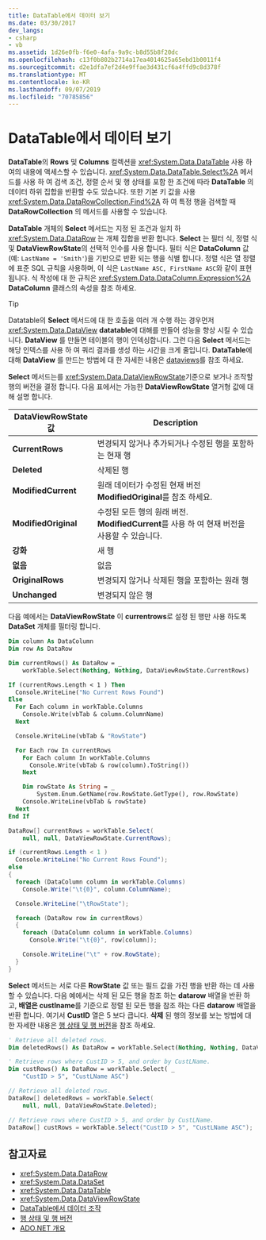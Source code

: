 ```yaml
---
title: DataTable에서 데이터 보기
ms.date: 03/30/2017
dev_langs:
- csharp
- vb
ms.assetid: 1d26e0fb-f6e0-4afa-9a9c-b8d55b8f20dc
ms.openlocfilehash: c13f0b802b2714a17ea4014625a65ebd1b0011f4
ms.sourcegitcommit: d2e1dfa7ef2d4e9ffae3d431cf6a4ffd9c8d378f
ms.translationtype: MT
ms.contentlocale: ko-KR
ms.lasthandoff: 09/07/2019
ms.locfileid: "70785856"
---
```

# <a name="viewing-data-in-a-datatable"></a>DataTable에서 데이터 보기

**DataTable**의 **Rows** 및 **Columns** 컬렉션을 <xref:System.Data.DataTable> 사용 하 여의 내용에 액세스할 수 있습니다. <xref:System.Data.DataTable.Select%2A> 메서드를 사용 하 여 검색 조건, 정렬 순서 및 행 상태를 포함 한 조건에 따라 **DataTable** 의 데이터 하위 집합을 반환할 수도 있습니다. 또한 기본 키 값을 사용 <xref:System.Data.DataRowCollection.Find%2A> 하 여 특정 행을 검색할 때 **DataRowCollection** 의 메서드를 사용할 수 있습니다.

**DataTable** 개체의 **Select** 메서드는 지정 된 조건과 일치 하 <xref:System.Data.DataRow> 는 개체 집합을 반환 합니다. **Select** 는 필터 식, 정렬 식 및 **DataViewRowState**의 선택적 인수를 사용 합니다. 필터 식은 **DataColumn** 값 (예: `LastName = 'Smith'`)을 기반으로 반환 되는 행을 식별 합니다. 정렬 식은 열 정렬에 표준 SQL 규칙을 사용하며, 이 식은 `LastName ASC, FirstName ASC`와 같이 표현됩니다. 식 작성에 대 한 규칙은 <xref:System.Data.DataColumn.Expression%2A> **DataColumn** 클래스의 속성을 참조 하세요.

> [!TIP]
> Datatable의 **Select** 메서드에 대 한 호출을 여러 개 수행 하는 경우먼저 <xref:System.Data.DataView> **datatable**에 대해를 만들어 성능을 향상 시킬 수 있습니다. **DataView** 를 만들면 테이블의 행이 인덱싱합니다. 그런 다음 **Select** 메서드는 해당 인덱스를 사용 하 여 쿼리 결과를 생성 하는 시간을 크게 줄입니다. **DataTable**에 대해 **DataView** 를 만드는 방법에 대 한 자세한 내용은 [dataviews](dataviews.md)를 참조 하세요.

**Select** 메서드는를 <xref:System.Data.DataViewRowState>기준으로 보거나 조작할 행의 버전을 결정 합니다. 다음 표에서는 가능한 **DataViewRowState** 열거형 값에 대해 설명 합니다.

|DataViewRowState 값|Description|
|----------------------------|-----------------|
|**CurrentRows**|변경되지 않거나 추가되거나 수정된 행을 포함하는 현재 행|
|**Deleted**|삭제된 행|
|**ModifiedCurrent**|원래 데이터가 수정된 현재 버전 **ModifiedOriginal**를 참조 하세요.|
|**ModifiedOriginal**|수정된 모든 행의 원래 버전. **ModifiedCurrent**를 사용 하 여 현재 버전을 사용할 수 있습니다.|
|**강화**|새 행|
|**없음**|없음|
|**OriginalRows**|변경되지 않거나 삭제된 행을 포함하는 원래 행|
|**Unchanged**|변경되지 않은 행|

다음 예에서는 **DataViewRowState** 이 **currentrows**로 설정 된 행만 사용 하도록 **DataSet** 개체를 필터링 합니다.

```vb
Dim column As DataColumn
Dim row As DataRow

Dim currentRows() As DataRow = _
    workTable.Select(Nothing, Nothing, DataViewRowState.CurrentRows)

If (currentRows.Length < 1 ) Then
  Console.WriteLine("No Current Rows Found")
Else
  For Each column in workTable.Columns
    Console.Write(vbTab & column.ColumnName)
  Next

  Console.WriteLine(vbTab & "RowState")

  For Each row In currentRows
    For Each column In workTable.Columns
      Console.Write(vbTab & row(column).ToString())
    Next

    Dim rowState As String = _
        System.Enum.GetName(row.RowState.GetType(), row.RowState)
    Console.WriteLine(vbTab & rowState)
  Next
End If
```

```csharp
DataRow[] currentRows = workTable.Select(
    null, null, DataViewRowState.CurrentRows);

if (currentRows.Length < 1 )
  Console.WriteLine("No Current Rows Found");
else
{
  foreach (DataColumn column in workTable.Columns)
    Console.Write("\t{0}", column.ColumnName);

  Console.WriteLine("\tRowState");

  foreach (DataRow row in currentRows)
  {
    foreach (DataColumn column in workTable.Columns)
      Console.Write("\t{0}", row[column]);

    Console.WriteLine("\t" + row.RowState);
  }
}
```

**Select** 메서드는 서로 다른 **RowState** 값 또는 필드 값을 가진 행을 반환 하는 데 사용할 수 있습니다. 다음 예에서는 삭제 된 모든 행을 참조 하는 **datarow** 배열을 반환 하 고, **배열은 custlname**를 기준으로 정렬 된 모든 행을 참조 하는 다른 **datarow** 배열을 반환 합니다. 여기서 **CustID** 열은 5 보다 큽니다. **삭제** 된 행의 정보를 보는 방법에 대 한 자세한 내용은 [행 상태 및 행 버전](row-states-and-row-versions.md)을 참조 하세요.

```vb
' Retrieve all deleted rows.
Dim deletedRows() As DataRow = workTable.Select(Nothing, Nothing, DataViewRowState.Deleted)

' Retrieve rows where CustID > 5, and order by CustLName.
Dim custRows() As DataRow = workTable.Select( _
    "CustID > 5", "CustLName ASC")
```

```csharp
// Retrieve all deleted rows.
DataRow[] deletedRows = workTable.Select(
    null, null, DataViewRowState.Deleted);

// Retrieve rows where CustID > 5, and order by CustLName.
DataRow[] custRows = workTable.Select("CustID > 5", "CustLName ASC");
```

## <a name="see-also"></a>참고자료

- <xref:System.Data.DataRow>
- <xref:System.Data.DataSet>
- <xref:System.Data.DataTable>
- <xref:System.Data.DataViewRowState>
- [DataTable에서 데이터 조작](manipulating-data-in-a-datatable.md)
- [행 상태 및 행 버전](row-states-and-row-versions.md)
- [ADO.NET 개요](../ado-net-overview.md)
